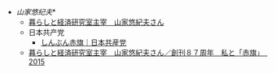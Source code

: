 - *山家悠纪夫**
    - [暮らしと経済研究室主宰　山家悠紀夫さん](https://www.jcp.or.jp/akahata/web_daily/html/akahata87th/yannbe.JPG)
    - 日本共产党
        - [しんぶん赤旗｜日本共産党](https://www.jcp.or.jp/akahata/)
    - [暮らしと経済研究室主宰　山家悠紀夫さん／創刊８７周年　私と「赤旗」　2015](https://www.jcp.or.jp/akahata/web_daily/html/akahata87th/12-yannbe.html)
